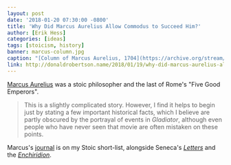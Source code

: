 ```yaml
---
layout: post
date: '2018-01-20 07:30:00 -0800'
title: 'Why Did Marcus Aurelius Allow Commodus to Succeed Him?'
author: [Erik Hess]
categories: [ideas]
tags: [stoicism, history]
banner: marcus-column.jpg
caption: "[Column of Marcus Aurelius, 1704](https://archive.org/stream/02413153.5462.emory.edu/02413153_5462#page/n103/mode/1up)"
link: http://donaldrobertson.name/2018/01/19/why-did-marcus-aurelius-allow-commodus-to-succeed-him/
---
```


[Marcus Aurelius](https://en.wikipedia.org/wiki/Marcus_Aurelius) was a stoic philosopher and the last of Rome's "Five Good Emperors". 

> This is a slightly complicated story.  However, I find it helps to begin just by stating a few important historical facts, which I believe are partly obscured by the portrayal of events in _Gladiator_, although even people who have never seen that movie are often mistaken on these points.

Marcus's [journal](https://www.amazon.com/dp/048629823X/ref=cm_sw_r_cp_api_Yp1yAb06X332M) is on my Stoic short-list, alongside Seneca's [_Letters_](https://www.amazon.com/dp/0140442103/ref=cm_sw_r_cp_api_ps1yAbFE6A4GW) and the [_Enchiridion_](https://www.amazon.com/dp/0486433595/ref=cm_sw_r_cp_api_5t1yAb1GMHFF1).
